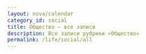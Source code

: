 ```yaml
---
layout: nova/calendar
category_id: social
title: Общество — все записи
description: Все записи рубрики «Общество»
permalink: /life/social/all
---
```

